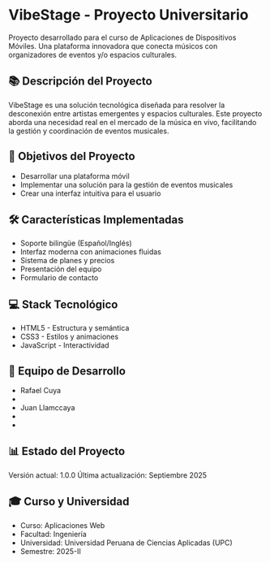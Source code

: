 # VibeStage - Proyecto Universitario
Proyecto desarrollado para el curso de Aplicaciones de Dispositivos Móviles. Una plataforma innovadora que conecta músicos con organizadores de eventos y/o espacios culturales.
## 📚 Descripción del Proyecto
VibeStage es una solución tecnológica diseñada para resolver la desconexión entre artistas emergentes y espacios culturales. Este proyecto aborda una necesidad real en el mercado de la música en vivo, facilitando la gestión y coordinación de eventos musicales.
## 🎯 Objetivos del Proyecto
- Desarrollar una plataforma móvil
- Implementar una solución para la gestión de eventos musicales
- Crear una interfaz intuitiva para el usuario
## 🛠️ Características Implementadas
- Soporte bilingüe (Español/Inglés)
- Interfaz moderna con animaciones fluidas
- Sistema de planes y precios
- Presentación del equipo
- Formulario de contacto
## 💻 Stack Tecnológico
- HTML5 - Estructura y semántica
- CSS3 - Estilos y animaciones
- JavaScript - Interactividad
## 👥 Equipo de Desarrollo
- Rafael Cuya
- 
- Juan Llamccaya
- 
- 
## 📊 Estado del Proyecto
Versión actual: 1.0.0
Última actualización: Septiembre 2025
## 🎓 Curso y Universidad
- Curso: Aplicaciones Web
- Facultad: Ingeniería
- Universidad: Universidad Peruana de Ciencias Aplicadas (UPC)
- Semestre: 2025-II
